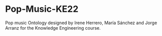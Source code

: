# Pop-Music-KE22
 Pop music Ontology designed by Irene Herrero, María Sánchez and Jorge Arranz for the Knowledge Engineering course. 
